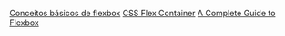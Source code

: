 [Conceitos básicos de flexbox](https://developer.mozilla.org/pt-BR/docs/Web/CSS/CSS_Flexible_Box_Layout/Basic_Concepts_of_Flexbox#propriedade_align-items)
[CSS Flex Container](https://www.w3schools.com/css/css3_flexbox_container.asp)
[A Complete Guide to Flexbox](https://css-tricks.com/snippets/css/a-guide-to-flexbox/#background)
